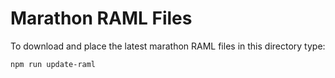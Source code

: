 # Marathon RAML Files

To download and place the latest marathon RAML files in this directory type:

```
npm run update-raml
```
